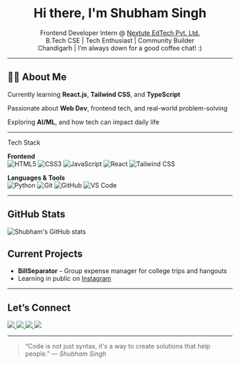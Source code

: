 <h1 align="center">Hi there, I'm Shubham Singh</h1>

<p align="center">
  Frontend Developer Intern @ <a href="https://nextute.com" target="_blank">Nextute EdTech Pvt. Ltd.</a><br>
  B.Tech CSE | Tech Enthusiast | Community Builder<br>
  Chandigarh | I'm always down for a good coffee chat! :)
</p>

---

## 👨‍💻 About Me

Currently learning **React.js**, **Tailwind CSS**, and **TypeScript**

Passionate about **Web Dev**, frontend tech, and real-world problem-solving

Exploring **AI/ML**, and how tech can impact daily life


---

Tech Stack

**Frontend**  
![HTML5](https://img.shields.io/badge/HTML5-E34F26?style=for-the-badge&logo=html5&logoColor=white)
![CSS3](https://img.shields.io/badge/CSS3-1572B6?style=for-the-badge&logo=css3&logoColor=white)
![JavaScript](https://img.shields.io/badge/JavaScript-F7DF1E?style=for-the-badge&logo=javascript&logoColor=black)
![React](https://img.shields.io/badge/React-20232A?style=for-the-badge&logo=react&logoColor=61DAFB)
![Tailwind CSS](https://img.shields.io/badge/Tailwind_CSS-38B2AC?style=for-the-badge&logo=tailwind-css&logoColor=white)

**Languages & Tools**  
![Python](https://img.shields.io/badge/Python-3776AB?style=for-the-badge&logo=python&logoColor=white)
![Git](https://img.shields.io/badge/Git-F05032?style=for-the-badge&logo=git&logoColor=white)
![GitHub](https://img.shields.io/badge/GitHub-181717?style=for-the-badge&logo=github&logoColor=white)
![VS Code](https://img.shields.io/badge/VS_Code-007ACC?style=for-the-badge&logo=visual-studio-code&logoColor=white)

---

##  GitHub Stats

![Shubham's GitHub stats](https://github-readme-stats.vercel.app/api?username=shubhamsinghcs&show_icons=true&theme=radical)

## Current Projects

-  **BillSeparator** – Group expense manager for college trips and hangouts    
-  Learning in public on [Instagram](https://instagram.com/shubhamrajput23_)

---

##  Let’s Connect

<p>
  <a href="https://linkedin.com/in/www.linkedin.com/in/shubham-singh-rajput-193638243">
    <img src="https://img.shields.io/badge/LinkedIn-blue?style=flat&logo=linkedin&logoColor=white" />
  </a>
  <a href="https://instagram.com/shubhamrajput23_">
    <img src="https://img.shields.io/badge/Instagram-E4405F?style=flat&logo=instagram&logoColor=white" />
  </a>
  <a href="https://twitter.com/SSR23__">
    <img src="https://img.shields.io/badge/Twitter-1DA1F2?style=flat&logo=twitter&logoColor=white" />
  </a>
  <a href="https://github.com/shubhamsinghcs">
    <img src="https://img.shields.io/badge/shubhamsinghcs-black?style=flat&logo=github&logoColor=white" />
  </a>
</p>

---

> “Code is not just syntax, it's a way to create solutions that help people.” — *Shubham Singh*
